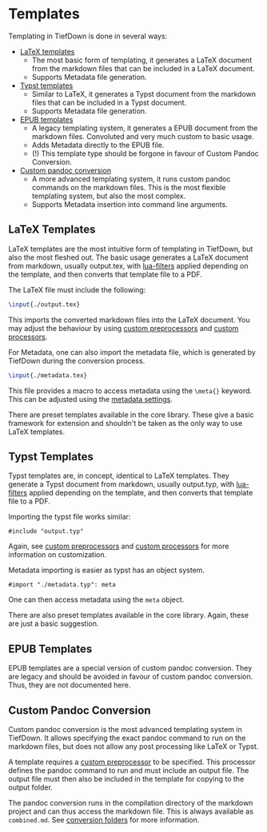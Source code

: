# Templates

Templating in TiefDown is done in several ways:

- [LaTeX templates](#latex-templates)
  - The most basic form of templating, it generates a LaTeX document from the
    markdown files that can be included in a LaTeX document.
  - Supports Metadata file generation.
- [Typst templates](#typst-templates)
  - Similar to LaTeX, it generates a Typst document from the markdown files
    that can be included in a Typst document.
  - Supports Metadata file generation.
- [EPUB templates](#epub-templates)
  - A legacy templating system, it generates a EPUB document from the markdown
    files. Convoluted and very much custom to basic usage.
  - Adds Metadata directly to the EPUB file.
  - (!) This template type should be forgone in favour of Custom Pandoc
    Conversion.
- [Custom pandoc conversion](#custom-pandoc-conversion)
  - A more advanced templating system, it runs custom pandoc commands on the
    markdown files. This is the most flexible templating system, but also the
    most complex.
  - Supports Metadata insertion into command line arguments.

## LaTeX Templates

LaTeX templates are the most intuitive form of templating in TiefDown, but also
the most fleshed out. The basic usage generates a LaTeX document from markdown,
usually output.tex, with [lua-filters](#lua-filters) applied depending on the
template, and then converts that template file to a PDF.

The LaTeX file must include the following:

```latex
\input{./output.tex}
```

This imports the converted markdown files into the LaTeX document. You may
adjust the behaviour by using [custom preprocessors](#custom-processors) and
[custom processors](#custom-processors).

For Metadata, one can also import the metadata file, which is generated by
TiefDown during the conversion process.

```latex
\input{./metadata.tex}
```

This file provides a macro to access metadata using the `\meta{}` keyword.
This can be adjusted using the [metadata settings](#metadata-settings).

There are preset templates available in the core library. These give a basic
framework for extension and shouldn't be taken as the only way to use LaTeX
templates.

## Typst Templates

Typst templates are, in concept, identical to LaTeX templates. They generate a
Typst document from markdown, usually output.typ, with [lua-filters](#lua-filters)
applied depending on the template, and then converts that template file to a PDF.

Importing the typst file works similar:

```typst
#include "output.typ"
```

Again, see [custom preprocessors](#custom-processors) and
[custom processors](#custom-processors) for more information on customization.

Metadata importing is easier as typst has an object system.

```typst
#import "./metadata.typ": meta
```

One can then access metadata using the `meta` object.

There are also preset templates available in the core library. Again, these
are just a basic suggestion.

## EPUB Templates

EPUB templates are a special version of custom pandoc conversion. They are
legacy and should be avoided in favour of custom pandoc conversion. Thus,
they are not documented here.

## Custom Pandoc Conversion

Custom pandoc conversion is the most advanced templating system in TiefDown.
It allows specifying the exact pandoc command to run on the markdown files,
but does not allow any post processing like LaTeX or Typst.

A template requires a [custom preprocessor](#custom-processors) to be specified.
This processor defines the pandoc command to run and must include an output
file. The output file must then also be included in the template for copying
to the output folder.

The pandoc conversion runs in the compilation directory of the markdown project
and can thus access the markdown file. This is always available as
`combined.md`. See [conversion folders](#conversion-folders) for more
information.
